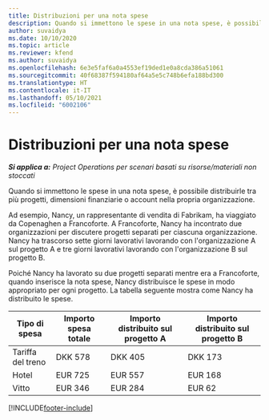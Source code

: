 ```yaml
---
title: Distribuzioni per una nota spese
description: Quando si immettono le spese in una nota spese, è possibile distribuirle tra più progetti, persone giuridiche o account nella propria organizzazione.
author: suvaidya
ms.date: 10/10/2020
ms.topic: article
ms.reviewer: kfend
ms.author: suvaidya
ms.openlocfilehash: 6e3e5faf6a0a4553ef19ded1e0a8cda386a51061
ms.sourcegitcommit: 40f68387f594180af64a5e5c748b6efa188bd300
ms.translationtype: HT
ms.contentlocale: it-IT
ms.lasthandoff: 05/10/2021
ms.locfileid: "6002106"
---
```

# <a name="distributions-on-an-expense-report"></a>Distribuzioni per una nota spese

_**Si applica a:** Project Operations per scenari basati su risorse/materiali non stoccati_

Quando si immettono le spese in una nota spese, è possibile distribuirle tra più progetti, dimensioni finanziarie o account nella propria organizzazione.

Ad esempio, Nancy, un rappresentante di vendita di Fabrikam, ha viaggiato da Copenaghen a Francoforte. A Francoforte, Nancy ha incontrato due organizzazioni per discutere progetti separati per ciascuna organizzazione. Nancy ha trascorso sette giorni lavorativi lavorando con l'organizzazione A sul progetto A e tre giorni lavorativi lavorando con l'organizzazione B sul progetto B.

Poiché Nancy ha lavorato su due progetti separati mentre era a Francoforte, quando inserisce la nota spese, Nancy distribuisce le spese in modo appropriato per ogni progetto. La tabella seguente mostra come Nancy ha distribuito le spese.

| Tipo di spesa | Importo spesa totale | Importo distribuito sul progetto A | Importo distribuito sul progetto B |
|--------------|----------------------|---------------------------------|---------------------------------|
| Tariffa del treno   | DKK 578              | DKK 405                         | DKK 173                         |
| Hotel        | EUR 725              | EUR 557                         | EUR 168                         |
| Vitto        | EUR 346              | EUR 284                         | EUR 62                          |


[!INCLUDE[footer-include](../includes/footer-banner.md)]